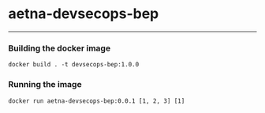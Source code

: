 
# aetna-devsecops-bep
----------

### Building the docker image

    docker build . -t devsecops-bep:1.0.0

### Running the image

    docker run aetna-devsecops-bep:0.0.1 [1, 2, 3] [1]



